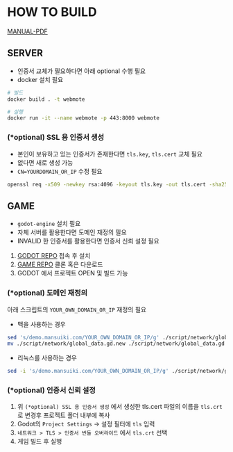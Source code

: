 # HOW TO BUILD

[MANUAL-PDF](./manual.pdf)

## SERVER

- 인증서 교체가 필요하다면 아래 optional 수행 필요
- docker 설치 필요

```bash
# 빌드
docker build . -t webmote

# 실행 
docker run -it --name webmote -p 443:8000 webmote
```

### (*optional) SSL 용 인증서 생성

- 본인이 보유하고 있는 인증서가 존재한다면 `tls.key`, `tls.cert` 교체 필요  
- 없다면 새로 생성 가능
- `CN=YOURDOMAIN_OR_IP` 수정 필요

```bash
openssl req -x509 -newkey rsa:4096 -keyout tls.key -out tls.cert -sha256 -days 3650 -nodes -subj "/O=WEBMOTE/OU=WEBMOTE/CN=YOURDOMAIN_OR_IP"
```

## GAME

- `godot-engine` 설치 필요
- 자체 서버를 활용한다면 도메인 재정의 필요
- INVALID 한 인증서를 활용한다면 인증서 신뢰 설정 필요

1. [GODOT REPO](https://github.com/godotengine/godot/releases/) 접속 후 설치
2. [GAME REPO](https://github.com/osswebmote/fpsGame) 클론 혹은 다운로드
3. GODOT 에서 프로젝트 OPEN 및 빌드 가능

### (*optional) 도메인 재정의

아래 스크립트의 `YOUR_OWN_DOMAIN_OR_IP` 재정의 필요

- 맥을 사용하는 경우

```bash
sed 's/demo.mansuiki.com/YOUR_OWN_DOMAIN_OR_IP/g' ./script/network/global_data.gd > ./script/network/global_data.gd.new
mv ./script/network/global_data.gd.new ./script/network/global_data.gd
```

- 리눅스를 사용하는 경우

```bash
sed -i 's/demo.mansuiki.com/YOUR_OWN_DOMAIN_OR_IP/g' ./script/network/global_data.gd
```

### (*optional) 인증서 신뢰 설정

1. 위 `(*optional) SSL 용 인증서 생성` 에서 생성한 tls.cert 파일의 이름을 `tls.crt` 로 변경후 프로젝트 폴더 내부에 복사
2. Godot의 `Project Settings` -> 설정 필터에 `tls` 입력
3. `네트워크 > TLS > 인증서 번들 오버라이드` 에서 `tls.crt` 선택
4. 게임 빌드 후 실행
